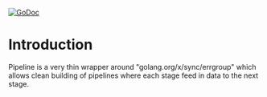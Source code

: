 [![GoDoc](https://godoc.org/github.com/muhamadazmy/go-pipeline?status.svg)](https://godoc.org/github.com/muhamadazmy/go-pipeline)

# Introduction
Pipeline is a very thin wrapper around "golang.org/x/sync/errgroup" which allows clean building
of pipelines where each stage feed in data to the next stage.